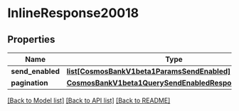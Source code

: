 # InlineResponse20018

## Properties
Name | Type | Description | Notes
------------ | ------------- | ------------- | -------------
**send_enabled** | [**list[CosmosBankV1beta1ParamsSendEnabled]**](CosmosBankV1beta1ParamsSendEnabled.md) |  | [optional] 
**pagination** | [**CosmosBankV1beta1QuerySendEnabledResponsePagination**](CosmosBankV1beta1QuerySendEnabledResponsePagination.md) |  | [optional] 

[[Back to Model list]](../README.md#documentation-for-models) [[Back to API list]](../README.md#documentation-for-api-endpoints) [[Back to README]](../README.md)

